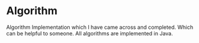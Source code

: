 # Algorithm
Algorithm Implementation which I have came across and completed. Which can be helpful to someone. 
All algorithms are implemented in Java.
